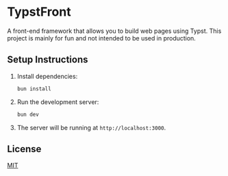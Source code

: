 # TypstFront

A front-end framework that allows you to build web pages using Typst. This project is mainly for fun and not intended to be used in production.

## Setup Instructions

1. Install dependencies:
   ```bash
   bun install
   ```

2. Run the development server:
   ```bash
   bun dev
   ```

3. The server will be running at `http://localhost:3000`.

## License

[MIT](LICENSE)